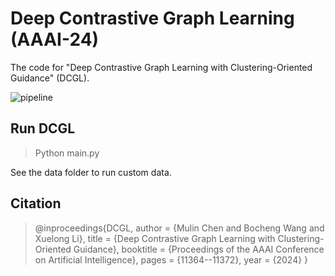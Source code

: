 # Deep Contrastive Graph Learning (AAAI-24)

The code for "Deep Contrastive Graph Learning with Clustering-Oriented Guidance" (DCGL).

![pipeline](C:\Users\24042\Desktop\DCGL\pipeline.png)



## Run DCGL

> Python main.py

See the data folder to run custom data.

## Citation

> @inproceedings{DCGL,
> 	author       = {Mulin Chen and Bocheng Wang and Xuelong Li},
> 	title        = {Deep Contrastive Graph Learning with Clustering-Oriented Guidance},
> 	booktitle    = {Proceedings of the AAAI Conference on Artificial Intelligence},
> 	pages        = {11364--11372},
> 	year         = {2024}
> }

